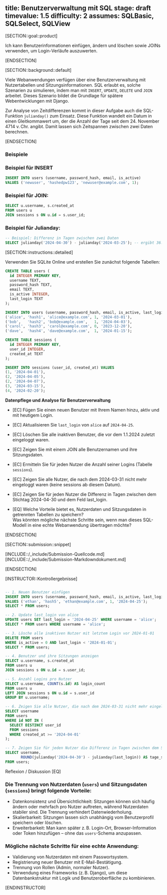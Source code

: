 title: Benutzerverwaltung mit SQL
stage: draft
timevalue: 1.5
difficulty: 2
assumes: SQLBasic, SQLSelect, SQLView
---

[SECTION::goal::product]

Ich kann Benutzerinformationen einfügen, ändern und löschen sowie JOINs verwenden, um Login-Verläufe auszuwerten.

[ENDSECTION]

[SECTION::background::default]

Viele Webanwendungen verfügen über eine Benutzerverwaltung mit Nutzertabellen und Sitzungsinformationen. SQL erlaubt es, solche Szenarien zu simulieren, indem man mit `INSERT`, `UPDATE`, `DELETE` und `JOIN` arbeitet. Dieses Szenario bildet die Grundlage für spätere Webentwicklungen mit Django.

Zur Analyse von Zeitdifferenzen kommt in dieser Aufgabe auch die SQL-Funktion `julianday()` zum Einsatz. Diese Funktion wandelt ein Datum in einen Gleitkommawert um, der die Anzahl der Tage seit dem 24. November 4714 v. Chr. angibt. Damit lassen sich Zeitspannen zwischen zwei Daten berechnen.


[ENDSECTION]

### Beispiele

### Beispiel für INSERT
```sql
INSERT INTO users (username, password_hash, email, is_active)
VALUES ('newuser', 'hashedpw123', 'newuser@example.com', 1);
```

### Beispiel für JOIN:
```sql
SELECT u.username, s.created_at
FROM users u
JOIN sessions s ON u.id = s.user_id;
```

### Beispiel für Julianday:
```sql
-- Beispiel: Differenz in Tagen zwischen zwei Daten
SELECT julianday('2024-04-30') - julianday('2024-03-25'); -- ergibt 36.0
```
<!-- end Beispiele -->

[SECTION::instructions::detailed]

Verwenden Sie SQLite Online und erstellen Sie zunächst folgende Tabellen:

```sql
CREATE TABLE users (
  id INTEGER PRIMARY KEY,
  username TEXT,
  password_hash TEXT,
  email TEXT,
  is_active INTEGER,
  last_login TEXT
);

INSERT INTO users (username, password_hash, email, is_active, last_login) VALUES
('alice', 'hash1', 'alice@example.com', 1, '2024-03-01'),
('bob',   'hash2', 'bob@example.com',   1, '2024-04-03'),
('carol', 'hash3', 'carol@example.com', 0, '2023-12-20'),
('dave',  'hash4', 'dave@example.com',  1, '2024-01-15');

CREATE TABLE sessions (
  id INTEGER PRIMARY KEY,
  user_id INTEGER,
  created_at TEXT
);

INSERT INTO sessions (user_id, created_at) VALUES
(1, '2024-04-01'),
(2, '2024-04-05'),
(2, '2024-04-07'),
(3, '2024-03-15'),
(4, '2024-02-20');
```

**Datenpflege und Analyse für Benutzerverwaltung**

- [EC] Fügen Sie einen neuen Benutzer mit Ihrem Namen hinzu, aktiv und mit heutigem Login.
- [EC] Aktualisieren Sie `last_login` von `alice` auf `2024-04-25`.
- [EC] Löschen Sie alle inaktiven Benutzer, die vor dem 1.1.2024 zuletzt eingeloggt waren.
- [EC] Zeigen Sie mit einem JOIN alle Benutzernamen und ihre Sitzungsdaten.
- [EC] Ermitteln Sie für jeden Nutzer die Anzahl seiner Logins (Tabelle `sessions`).
- [EC] Zeigen Sie alle Nutzer, die nach dem 2024-03-31 nicht mehr eingeloggt waren (keine sessions ab diesem Datum).
- [EC] Zeigen Sie für jeden Nutzer die Differenz in Tagen zwischen dem Stichtag 2024-04-30 und dem Feld last_login.

- [EQ] Welche Vorteile bietet es, Nutzerdaten und Sitzungsdaten in getrennten Tabellen zu speichern?  
Was könnten mögliche nächste Schritte sein, wenn man dieses SQL-Modell in eine echte Webanwendung übertragen möchte?

[ENDSECTION]

[SECTION::submission::snippet]

[INCLUDE::/_include/Submission-Quellcode.md]
[INCLUDE::/_include/Submission-Markdowndokument.md]

[ENDSECTION]


[INSTRUCTOR::Kontrollergebnisse]
```sql

-- 1. Neuen Benutzer einfügen
INSERT INTO users (username, password_hash, email, is_active, last_login)
VALUES ('ethan', 'hash5', 'ethan@example.com', 1, '2024-04-25');
SELECT * FROM users;

-- 2. Update last_login von alice
UPDATE users SET last_login = '2024-04-25' WHERE username = 'alice';
SELECT * FROM users WHERE username = 'alice';

-- 3. Lösche alle inaktiven Nutzer mit letztem Login vor 2024-01-01
DELETE FROM users
WHERE is_active = 0 AND last_login < '2024-01-01';
SELECT * FROM users;

-- 4. Benutzer und ihre Sitzungen anzeigen
SELECT u.username, s.created_at
FROM users u
JOIN sessions s ON u.id = s.user_id;

-- 5. Anzahl Logins pro Nutzer
SELECT u.username, COUNT(s.id) AS login_count
FROM users u
LEFT JOIN sessions s ON u.id = s.user_id
GROUP BY u.username;

-- 6. Zeigen Sie alle Nutzer, die nach dem 2024-03-31 nicht mehr eingeloggt waren (keine sessions ab diesem Datum).
SELECT username
FROM users
WHERE id NOT IN (
  SELECT DISTINCT user_id
  FROM sessions
  WHERE created_at >= '2024-04-01'
);

-- 7. Zeigen Sie für jeden Nutzer die Differenz in Tagen zwischen dem Stichtag 2024-04-30 und dem Feld last_login.
SELECT username,
       ROUND(julianday('2024-04-30') - julianday(last_login)) AS tage_seit_login
FROM users;


```

Reflexion / Diskussion
[EQ] 
### Die Trennung von Nutzerdaten (`users`) und Sitzungsdaten (`sessions`) bringt folgende Vorteile:

- Datenkonsistenz und Übersichtlichkeit: Sitzungen können sich häufig ändern oder mehrfach pro Nutzer auftreten, während Nutzerdaten stabiler sind. Die Trennung verhindert Datenwiederholung.
- Skalierbarkeit: Sitzungen lassen sich unabhängig vom Benutzerprofil speichern oder löschen.
- Erweiterbarkeit: Man kann später z. B. Login-Ort, Browser-Information oder Token hinzufügen – ohne das `users`-Schema anzupassen.

### Mögliche nächste Schritte für eine echte Anwendung:

- Validierung von Nutzerdaten mit einem Passwortsystem.
- Registrierung neuer Benutzer mit E-Mail-Bestätigung.
- Trennung von Rollen (Admin, normaler Nutzer).
- Verwendung eines Frameworks (z. B. Django), um diese Datenbankstruktur mit Logik und Benutzeroberfläche zu kombinieren.

[ENDINSTRUCTOR]

